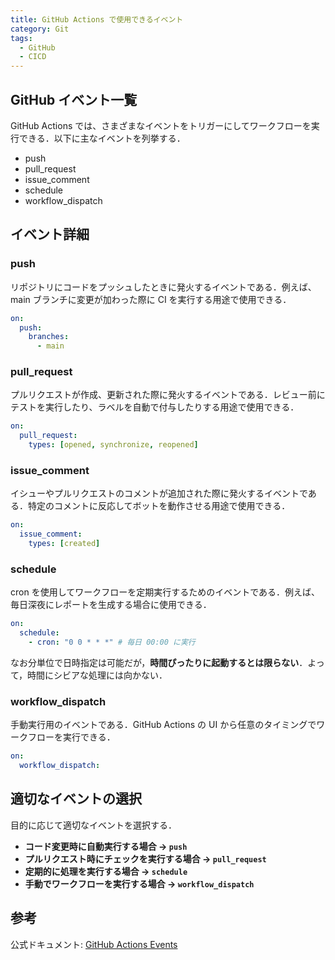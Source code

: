 ```yaml
---
title: GitHub Actions で使用できるイベント
category: Git
tags:
  - GitHub
  - CICD
---
```


## GitHub イベント一覧

GitHub Actions では、さまざまなイベントをトリガーにしてワークフローを実行できる．以下に主なイベントを列挙する．

- push
- pull_request
- issue_comment
- schedule
- workflow_dispatch

## イベント詳細

### push

リポジトリにコードをプッシュしたときに発火するイベントである．例えば、main ブランチに変更が加わった際に CI を実行する用途で使用できる．

```yaml
on:
  push:
    branches:
      - main
```

### pull_request

プルリクエストが作成、更新された際に発火するイベントである．レビュー前にテストを実行したり、ラベルを自動で付与したりする用途で使用できる．

```yaml
on:
  pull_request:
    types: [opened, synchronize, reopened]
```

### issue_comment

イシューやプルリクエストのコメントが追加された際に発火するイベントである．特定のコメントに反応してボットを動作させる用途で使用できる．

```yaml
on:
  issue_comment:
    types: [created]
```

### schedule

cron を使用してワークフローを定期実行するためのイベントである．例えば、毎日深夜にレポートを生成する場合に使用できる．

```yaml
on:
  schedule:
    - cron: "0 0 * * *" # 毎日 00:00 に実行
```

なお分単位で日時指定は可能だが，**時間ぴったりに起動するとは限らない**．よって，時間にシビアな処理には向かない．

### workflow_dispatch

手動実行用のイベントである．GitHub Actions の UI から任意のタイミングでワークフローを実行できる．

```yaml
on:
  workflow_dispatch:
```

## 適切なイベントの選択

目的に応じて適切なイベントを選択する．

- **コード変更時に自動実行する場合 → `push`**
- **プルリクエスト時にチェックを実行する場合 → `pull_request`**
- **定期的に処理を実行する場合 → `schedule`**
- **手動でワークフローを実行する場合 → `workflow_dispatch`**

## 参考

公式ドキュメント: [GitHub Actions Events](https://docs.github.com/en/actions/using-workflows/events-that-trigger-workflows)
